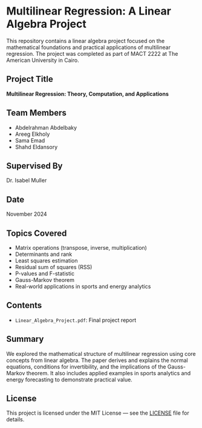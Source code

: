 # Multilinear Regression: A Linear Algebra Project

This repository contains a linear algebra project focused on the mathematical foundations and practical applications of multilinear regression. The project was completed as part of MACT 2222 at The American University in Cairo.

## Project Title
**Multilinear Regression: Theory, Computation, and Applications**

## Team Members
- Abdelrahman Abdelbaky  
- Areeg Elkholy  
- Sama Emad  
- Shahd Eldansory  

## Supervised By
Dr. Isabel Muller

## Date
November 2024

## Topics Covered
- Matrix operations (transpose, inverse, multiplication)  
- Determinants and rank  
- Least squares estimation  
- Residual sum of squares (RSS)  
- P-values and F-statistic  
- Gauss-Markov theorem  
- Real-world applications in sports and energy analytics

## Contents
- `Linear_Algebra_Project.pdf`: Final project report

## Summary
We explored the mathematical structure of multilinear regression using core concepts from linear algebra. The paper derives and explains the normal equations, conditions for invertibility, and the implications of the Gauss-Markov theorem. It also includes applied examples in sports analytics and energy forecasting to demonstrate practical value.

## License
This project is licensed under the MIT License — see the [LICENSE](LICENSE) file for details.
